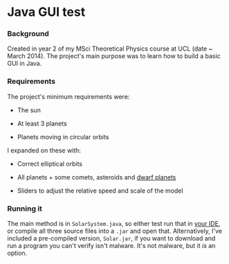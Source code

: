 # Java GUI test

### Background
Created in year 2 of my MSci Theoretical Physics course at UCL (date ~ March 2014). The project's main purpose was to learn how to build a basic GUI in Java.


### Requirements
The project's minimum requirements were:

* The sun

* At least 3 planets

* Planets moving in circular orbits

I expanded on these with:

* Correct elliptical orbits

* All planets + some comets, asteroids and [dwarf planets](http://i.imgur.com/aAt54Nm.jpg)

* Sliders to adjust the relative speed and scale of the model

### Running it

The main method is in `SolarSystem.java`, so either test run that in [your IDE](https://eclipse.org/), or compile all three source files into a `.jar` and open that. Alternatively, I've included a pre-compiled version, `Solar.jar`, if you want to download and run a program you can't verify isn't malware. It's not malware, but it *is* an option.
